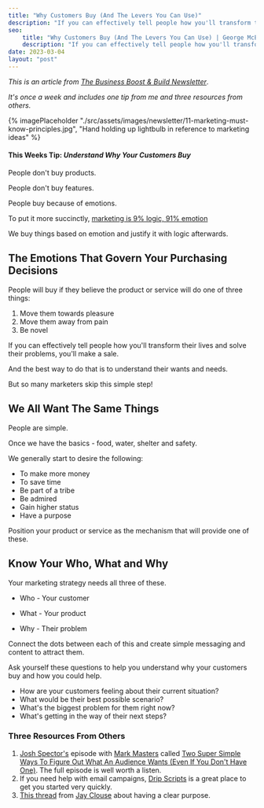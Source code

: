 ```yaml
---
title: "Why Customers Buy (And The Levers You Can Use)"
description: "If you can effectively tell people how you'll transform their lives and solve their problems, you'll make a sale."
seo:
    title: "Why Customers Buy (And The Levers You Can Use) | George McEntegart"
    description: "If you can effectively tell people how you'll transform their lives and solve their problems, you'll make a sale."
date: 2023-03-04
layout: "post"
---
```


*This is an article from [The Business Boost & Build Newsletter](/newsletter)*. 

*It's once a week and includes one tip from me and three resources from others.*

{% imagePlaceholder "./src/assets/images/newsletter/11-marketing-must-know-principles.jpg", "Hand holding up lightbulb in reference to marketing ideas" %}

#### This Weeks Tip: *Understand Why Your Customers Buy*

People don't buy products.

People don't buy features.

People buy because of emotions.

To put it more succinctly, [marketing is 9% logic, 91% emotion](https://twitter.com/geerodge/status/1625178516751892495)

We buy things based on emotion and justify it with logic afterwards.

## The Emotions That Govern Your Purchasing Decisions

People will buy if they believe the product or service will do one of three things:

1. Move them towards pleasure
2. Move them away from pain
3. Be novel

If you can effectively tell people how you'll transform their lives and solve their problems, you'll make a sale.

And the best way to do that is to understand their wants and needs.

But so many marketers skip this simple step!

## We All Want The Same Things

People are simple.

Once we have the basics - food, water, shelter and safety.

We generally start to desire the following:

- To make more money 
- To save time
- Be part of a tribe
- Be admired
- Gain higher status 
- Have a purpose

Position your product or service as the mechanism that will provide one of these.

## Know Your Who, What and Why

Your marketing strategy needs all three of these.

- Who - Your customer

- What - Your product

- Why - Their problem

Connect the dots between each of this and create simple messaging and content to attract them.

Ask yourself these questions to help you understand why your customers buy and how you could help.

- How are your customers feeling about their current situation?
- What would be their best possible scenario?
- What's the biggest problem for them right now?
- What's getting in the way of their next steps?

### Three Resources From Others

1. [Josh Spector's](https://twitter.com/jspector) episode with [Mark Masters](https://twitter.com/markiemasters) called [Two Super Simple Ways To Figure Out What An Audience Wants (Even If You Don't Have One)](https://youtu.be/yVYWmDe_WBM). The full episode is well worth a listen.
2. If you need help with email campaigns, [Drip Scripts](https://dripscripts.com/) is a great place to get you started very quickly.
3. [This thread](https://twitter.com/jayclouse/status/1611115766761541632) from [Jay Clouse](https://twitter.com/jayclouse) about having a clear purpose.